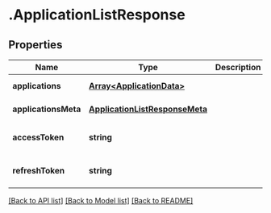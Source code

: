# .ApplicationListResponse

## Properties

Name | Type | Description | Notes
------------ | ------------- | ------------- | -------------
**applications** | [**Array&lt;ApplicationData&gt;**](ApplicationData.md) |  | [default to undefined]
**applicationsMeta** | [**ApplicationListResponseMeta**](ApplicationListResponseMeta.md) |  | [default to undefined]
**accessToken** | **string** |  | [optional] [default to undefined]
**refreshToken** | **string** |  | [optional] [default to undefined]


[[Back to API list]](../README.md#documentation-for-api-endpoints) [[Back to Model list]](../README.md#documentation-for-models) [[Back to README]](../README.md)
